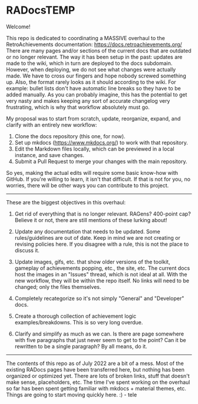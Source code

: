 # RADocsTEMP

Welcome!

This repo is dedicated to coordinating a MASSIVE overhaul to the RetroAchievements documentation: https://docs.retroachievements.org/ There are many pages and/or sections of the current docs that are outdated or no longer relevant. The way it has been setup in the past: updates are made to the wiki, which in turn are deployed to the docs subdomain. However, when deploying, we do not see what changes were actually made. We have to cross our fingers and hope nobody screwed something up. Also, the format rarely looks as it should according to the wiki. For example: bullet lists don't have automatic line breaks so they have to be added manually. As you can probably imagine, this has the potential to get very nasty and makes keeping any sort of accurate changelog very frustrating, which is why that workflow absolutely must go. 

My proposal was to start from scratch, update, reorganize, expand, and clarify with an entirely new workflow:
1. Clone the docs repository (this one, for now).
2. Set up mkdocs (https://www.mkdocs.org/) to work with that repository. 
3. Edit the Markdown files locally, which can be previewed in a local instance, and save changes.
4. Submit a Pull Request to merge your changes with the main repository. 

So yes, making the actual edits will require some basic know-how with GitHub. If you're willing to learn, it isn't that difficult. If that is not for you, no worries, there will be other ways you can contribute to this project.

-------------------------

These are the biggest objectives in this overhaul:

1. Get rid of everything that is no longer relevant. RAGens? 400-point cap? Believe it or not, there are still mentions of these lurking about! 

2. Update any documentation that needs to be updated. Some rules/guidelines are out of date. Keep in mind we are not creating or revising policies here. If you disagree with a rule, this is not the place to discuss it.

3. Update images, gifs, etc. that show older versions of the toolkit, gameplay of achievements popping, etc., the site, etc. The current docs host the images in an "Issues" thread, which is not ideal at all. With the new workflow, they will be within the repo itself. No links will need to be changed; only the files themselves.

4. Completely recategorize so it's not simply "General" and "Developer" docs. 

5. Create a thorough collection of achievement logic examples/breakdowns. This is so very long overdue.

6. Clarify and simplify as much as we can. Is there are page somewhere with five paragraphs that just never seem to get to the point? Can it be rewritten to be a single paragraph? By all means, do it. 


-------------------------

The contents of this repo as of July 2022 are a bit of a mess. Most of the existing RADocs pages have been transferred here, but nothing has been organized or optimized yet. There are lots of broken links, stuff that doesn't make sense, placeholders, etc. The time I've spent working on the overhaul so far has been spent getting familiar with mkdocs + material themes, etc. Things are going to start moving quickly here. :) - tele
